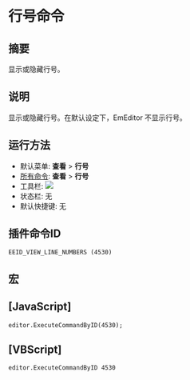 # 行号命令

## 摘要

显示或隐藏行号。

## 说明

显示或隐藏行号。在默认设定下，EmEditor 不显示行号。

## 运行方法

- 默认菜单: **查看** \> **行号**
- [所有命令](../tools/all_commands): **查看** >
**行号**
- 工具栏:
![](../../images/line_number24x16..png)
- 状态栏: 无
- 默认快捷键: 无

## 插件命令ID

```
EEID_VIEW_LINE_NUMBERS (4530)
```

## 宏

## \[JavaScript\]

```
editor.ExecuteCommandByID(4530);
```

## \[VBScript\]

```
editor.ExecuteCommandByID 4530
```
